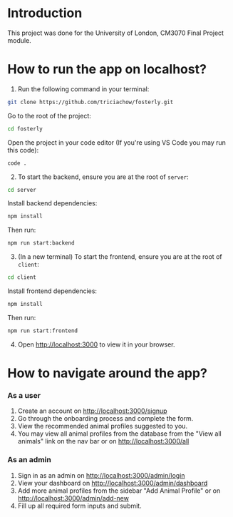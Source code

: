 # Introduction

This project was done for the University of London, CM3070 Final Project module.

# How to run the app on localhost?

1. Run the following command in your terminal:

```sh
git clone https://github.com/triciachow/fosterly.git
```

Go to the root of the project:

```sh
cd fosterly
```

Open the project in your code editor (If you're using VS Code you may run this code):

```sh
code .
```

2. To start the backend, ensure you are at the root of `server`:

```sh
cd server
```

Install backend dependencies:

```sh
npm install
```

Then run:

```sh
npm run start:backend
```

3. (In a new terminal) To start the frontend, ensure you are at the root of `client`:

```sh
cd client
```

Install frontend dependencies:

```sh
npm install
```

Then run:

```sh
npm run start:frontend
```

4. Open [http://localhost:3000](http://localhost:3000) to view it in your browser.

# How to navigate around the app?

### As a user

1. Create an account on [http://localhost:3000/signup](http://localhost:3000/signup)
2. Go through the onboarding process and complete the form.
3. View the recommended animal profiles suggested to you.
4. You may view all animal profiles from the database from the "View all animals" link on the nav bar or on [http://localhost:3000/all](http://localhost:3000/all)

### As an admin

1. Sign in as an admin on [http://localhost:3000/admin/login](http://localhost:3000/admin/login)
2. View your dashboard on [http://localhost:3000/admin/dashboard](http://localhost:3000/admin/dashboard)
3. Add more animal profiles from the sidebar "Add Animal Profile" or on [http://localhost:3000/admin/add-new](http://localhost:3000/admin/add-new)
4. Fill up all required form inputs and submit.
